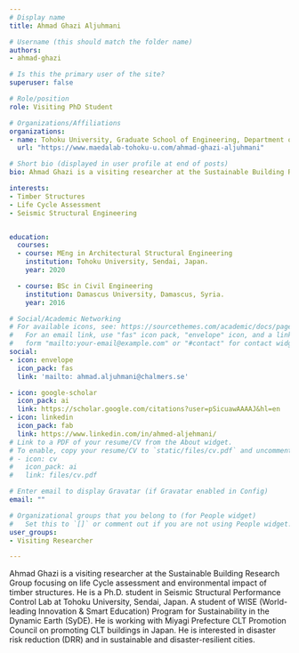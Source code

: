 ```yaml
---
# Display name
title: Ahmad Ghazi Aljuhmani

# Username (this should match the folder name)
authors:
- ahmad-ghazi

# Is this the primary user of the site?
superuser: false

# Role/position
role: Visiting PhD Student 

# Organizations/Affiliations
organizations:
- name: Tohoku University, Graduate School of Engineering, Department of Architecture and Building Science
  url: "https://www.maedalab-tohoku-u.com/ahmad-ghazi-aljuhmani"

# Short bio (displayed in user profile at end of posts)
bio: Ahmad Ghazi is a visiting researcher at the Sustainable Building Research Group focusing on life Cycle assessment and environmental impact of timber structures. 

interests:
- Timber Structures
- Life Cycle Assessment
- Seismic Structural Engineering


education:
  courses:
  - course: MEng in Architectural Structural Engineering
    institution: Tohoku University, Sendai, Japan.
    year: 2020

  - course: BSc in Civil Engineering
    institution: Damascus University, Damascus, Syria.
    year: 2016

# Social/Academic Networking
# For available icons, see: https://sourcethemes.com/academic/docs/page-builder/#icons
#   For an email link, use "fas" icon pack, "envelope" icon, and a link in the
#   form "mailto:your-email@example.com" or "#contact" for contact widget.
social:
- icon: envelope
  icon_pack: fas
  link: 'mailto: ahmad.aljuhmani@chalmers.se'

- icon: google-scholar
  icon_pack: ai
  link: https://scholar.google.com/citations?user=pSicuawAAAAJ&hl=en
- icon: linkedin
  icon_pack: fab
  link: https://www.linkedin.com/in/ahmed-aljehmani/
# Link to a PDF of your resume/CV from the About widget.
# To enable, copy your resume/CV to `static/files/cv.pdf` and uncomment the lines below.
# - icon: cv
#   icon_pack: ai
#   link: files/cv.pdf

# Enter email to display Gravatar (if Gravatar enabled in Config)
email: ""

# Organizational groups that you belong to (for People widget)
#   Set this to `[]` or comment out if you are not using People widget.
user_groups:
- Visiting Researcher

---
```

Ahmad Ghazi is a visiting researcher at the Sustainable Building Research Group focusing on life Cycle assessment and environmental impact of timber structures. He is a Ph.D. student in Seismic Structural Performance Control Lab at Tohoku University, Sendai, Japan. A student of WISE (World-leading Innovation & Smart Education) Program for Sustainability in the Dynamic Earth (SyDE). He is working with Miyagi Prefecture CLT Promotion Council on promoting CLT buildings in Japan. He is interested in disaster risk reduction (DRR) and in sustainable and disaster-resilient cities.